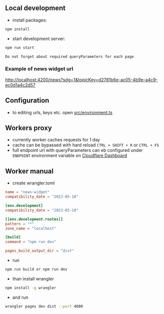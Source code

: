 ## Local development
- install packages:
```bash
npm install
```
- start development server:
```bash
npm run start
```

`Do not forget about required queryParameters for each page`

### Example of news widget url
[http://localhost:4200/news?sdg=1&topicKey=d2781b6e-ac05-4b9e-a4c9-ec0d1a4c2d57](http://localhost:4200/news?sdg=1&topicKey=d2781b6e-ac05-4b9e-a4c9-ec0d1a4c2d57)

## Configuration
- to editing urls, keys etc. open [src/environment.ts](environment/environment.ts)

## Workers proxy
- currently worker caches requests for 1 day
- cache can be bypassed with hard reload `CTRL + SHIFT + R` or `CTRL + F5`
- full endpoint url with queryParameters can eb configured under `ENDPOINT` environment variable on [Cloudflare Dashboard](https://dash.cloudflare.com/79b2aa6fff4d448f6c2208509b887c37/pages/view/news-widget/settings/environment-variables)


## Worker manual
- create wrangler.toml
```toml
name = "news-widget"
compatibility_date = "2023-05-18"

[env.development]
compatibility_date = "2023-05-18"

[[env.development.routes]]
pattern = "*"
zone_name = "localhost"

[build]
command = "npm run dev"

pages_build_output_dir = "dist"
```
- run 
```bash
npm run build or npm run dev
```
- than install  wrangler
```bash
npm install -g wrangler
```
- and run 
```bash
wrangler pages dev dist --port 4000
```